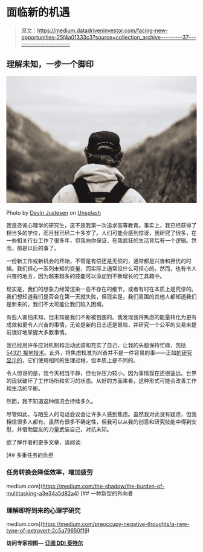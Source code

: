 # 面临新的机遇

> 原文：<https://medium.datadriveninvestor.com/facing-new-opportunities-25f4a01333c3?source=collection_archive---------37----------------------->

## 理解未知，一步一个脚印

![](img/630a48a471c2b4d4ce21b2c4ef2a0258.png)

Photo by [Devin Justesen](https://unsplash.com/@devjustesen?utm_source=medium&utm_medium=referral) on [Unsplash](https://unsplash.com?utm_source=medium&utm_medium=referral)

我是咨询心理学的研究生，这不是我第一次追求高等教育。事实上，我已经获得了相当多的学位，而且我已经二十多岁了。人们可能会感到惊讶，我研究了很多，在一些相关行业工作了很多年，但我向你保证，在我疯狂的生活背后有一个逻辑。然而，那是以后的事了。

一份新工作或新机会的开始，不管是有偿还是无偿的，通常都是兴奋和担忧的时候。我们担心一系列未知的变量，而实际上通常没什么可担心的。然而，也有令人兴奋的地方，因为越来越多的技能可以添加到不断增长的工具箱中。

现实是，我们的想象力经常渲染一些不存在的细节，或者有时在本质上是荒谬的。我们想知道我们是否会在第一天就失败，但现实是，我们周围的其他人都知道我们是新来的，我们不太可能让我们陷入困境。

有些人害怕未知，但未知是我们不断被包围的。我发现我将焦虑的能量转化为更有成效和更令人兴奋的事情，无论是新的日志还是冒险，并研究一个公平的交易来提前很好地掌握大多数事情。

我已经用许多应对机制和活动武装和充实了自己，让我的头脑保持忙碌，包括 [54321 接地技术](https://www.evergreenyfs.org/Youth%20Anxiety%20Handouts.pdf)。此外，将焦虑校准为兴奋并不是一件容易的事——正如[的研究显示的](https://www.apa.org/pubs/journals/releases/xge-a0035325.pdf)，它们使用相同的生理过程，但本质上是不同的。

令人惊讶的是，我今天相当平静，但也许压力较小，因为事情现在还很遥远。世界的现状破坏了工作场所和实习的状态。从好的方面来看，这种形式可能会改善工作和生活的平衡。

然而，我不知道这种情况会持续多久。

尽管如此，与陌生人的电话会议会让许多人感到焦虑。虽然我对此没有疑虑，但我相信很多人都有。虽然有很多不确定性，但我可以从我的创意和研究技能中得到安慰，并借助盟友的力量武装自己，对抗未知。

欲了解作者的更多文章，请阅读:

[](https://medium.com/the-shadow/the-burden-of-multitasking-a3e34a5d82a4) [## 多重任务的负担

### 任务转换会降低效率，增加疲劳

medium.com](https://medium.com/the-shadow/the-burden-of-multitasking-a3e34a5d82a4) [](https://medium.com/preoccupy-negative-thoughts/a-new-type-of-extrovert-2c5a79650f19) [## 一种新型的外向者

### 理解即将到来的心理学研究

medium.com](https://medium.com/preoccupy-negative-thoughts/a-new-type-of-extrovert-2c5a79650f19) 

**访问专家视图—** [**订阅 DDI 英特尔**](https://datadriveninvestor.com/ddi-intel)
